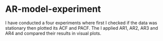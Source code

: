 # AR-model-experiment
I have conducted a four experiments where first I checked if the data was stationary then plotted its ACF and PACF. The I applied AR1, AR2, AR3 and AR4 and compared their results in visual plots.
